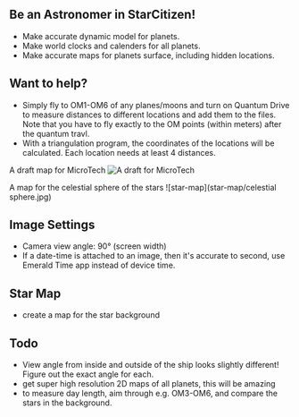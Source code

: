 ## Be an Astronomer in StarCitizen!
* Make accurate dynamic model for planets.
* Make world clocks and calenders for all planets.
* Make accurate maps for planets surface, including hidden locations.

## Want to help?
* Simply fly to OM1-OM6 of any planes/moons and turn on Quantum Drive to measure distances to different locations and add them to the files. Note that you have to fly exactly to the OM points (within meters) after the quantum travl.
* With a triangulation program, the coordinates of the locations will be calculated. Each location needs at least 4 distances.

A draft map for MicroTech
![A draft for MicroTech](MicroTechMicroTech.png)

A map for the celestial sphere of the stars
![star-map](star-map/celestial sphere.jpg)

## Image Settings
* Camera view angle: 90° (screen width)
* If a date-time is attached to an image, then it's accurate to second, use Emerald Time app instead of device time.

## Star Map
* create a map for the star background

## Todo
* View angle from inside and outside of the ship looks slightly different! Figure out the exact angle for each.
* get super high resolution 2D maps of all planets, this will be amazing
* to measure day length, aim through e.g. OM3-OM6, and compare the stars in the background.

